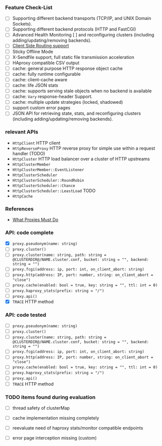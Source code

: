 
### Feature Check-List

- [ ] Supporting different backend transports (TCP/IP, and UNIX Domain Sockets).
- [ ] Supporting different backend protocols (HTTP and FastCGI)
- [ ] Advanced Health Monitoring
  [ ] and reconfiguring clusters (including adding/updating/removing backends).
- [ ] [Client Side Routing support](http://xzero.io/#/article/client-side-routing)
- [ ] Sticky Offline Mode
- [ ] X-Sendfile support, full static file transmission acceleration
- [ ] HAproxy compatible CSV output
- [ ] cache: general purpose HTTP response object cache
- [ ] cache: fully runtime configurable
- [ ] cache: client-cache aware
- [ ] cache: life JSON stats
- [ ] cache: supports serving stale objects when no backend is available
- [ ] cache: `Vary` response-header Support.
- [ ] cache: multiple update strategies (locked, shadowed)
- [ ] support custom error pages
- [ ] JSON API for retrieving state, stats, and reconfiguring clusters (including adding/updating/removing backends).

### relevant APIs

- `HttpClient` HTTP client
- `HttpReverseProxy` HTTP reverse proxy for simple use within a request handler (TODO)
- `HttpCluster` HTTP load balancer over a cluster of HTTP upstreams
- `HttpClusterMember`
- `HttpClusterMember::EventListener`
- `HttpClusterScheduler`
- `HttpClusterScheduler::RoundRobin`
- `HttpClusterScheduler::Chance`
- `HttpClusterScheduler::LeastLoad` TODO
- `HttpCache`

### References

* [What Proxies Must Do](https://www.mnot.net/blog/2011/07/11/what_proxies_must_do)

### API: code complete

- [x] `proxy.pseudonym(name: string)`
- [ ] `proxy.cluster()`
- [ ] `proxy.cluster(name: string, path: string = @CLUSTERDIR@/NAME.cluster.conf, bucket: string = "", backend: string = "")`
- [ ] `proxy.fcgi(address: ip, port: int, on_client_abort: string)`
- [ ] `proxy.http(address: IP, port: number, string: on_client_abort = "close")`
- [ ] `proxy.cache(enabled: bool = true, key: string = "", ttl: int = 0)`
- [ ] `proxy.haproxy_stats(prefix: string = "/")`
- [ ] `proxy.api()`
- [x] `TRACE` HTTP method

### API: code tested

- [ ] `proxy.pseudonym(name: string)`
- [ ] `proxy.cluster()`
- [ ] `proxy.cluster(name: string, path: string = @CLUSTERDIR@/NAME.cluster.conf, bucket: string = "", backend: string = "")`
- [ ] `proxy.fcgi(address: ip, port: int, on_client_abort: string)`
- [ ] `proxy.http(address: IP, port: number, string: on_client_abort = "close")`
- [ ] `proxy.cache(enabled: bool = true, key: string = "", ttl: int = 0)`
- [ ] `proxy.haproxy_stats(prefix: string = "/")`
- [ ] `proxy.api()`
- [ ] `TRACE` HTTP method

### TODO items found during evaluation
- [ ] thread safety of clusterMap
- [ ] cache implementation missing completely
- [ ] reevaluate need of haproxy stats/monitor compatible endpoints
- [ ] error page interception missing (custom)

